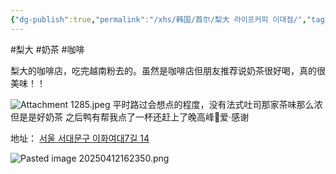 ```yaml
---
{"dg-publish":true,"permalink":"/xhs/韩国/首尔/梨大 라이프커피 이대점/","tags":["rednote","首尔"],"created":"2024-09-09","updated":"2025-04-12T16:24:02.202+08:00"}
---
```


#梨大 #奶茶 #咖啡

梨大的咖啡店，吃完越南粉去的。虽然是咖啡店但朋友推荐说奶茶很好喝，真的很美味！！

![Attachment 1285.jpeg](/img/user/xhs/%E9%9F%A9%E5%9B%BD/%E9%A6%96%E5%B0%94/photo-%E9%A6%96%E5%B0%94/Attachment%201285.jpeg)
平时路过会想点的程度，没有法式吐司那家茶味那么浓但是是好奶茶
之后鸭有帮我点了一杯还赶上了晚高峰🥺爱·感谢

地址：
[서울 서대문구 이화여대7길 14](https://pcmap.place.naver.com/restaurant/1091975769/home?entry=bmp&from=map&fromPanelNum=2&timestamp=202504121623&locale=ko&svcName=map_pcv5&searchText=%EB%9D%BC%EC%9D%B4%ED%94%84%EC%BB%A4%ED%94%BC%20%EC%9D%B4%EB%8C%80%EC%A0%90#)

![Pasted image 20250412162350.png](/img/user/xhs/%E9%9F%A9%E5%9B%BD/%E9%A6%96%E5%B0%94/attachments/Pasted%20image%2020250412162350.png)
